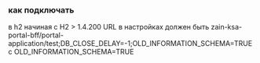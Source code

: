 ### как подключать
в h2 начиная с H2 > 1.4.200 URL в настройках должен быть zain-ksa-portal-bff/portal-application/test;DB_CLOSE_DELAY=-1;OLD_INFORMATION_SCHEMA=TRUE с OLD_INFORMATION_SCHEMA=TRUE